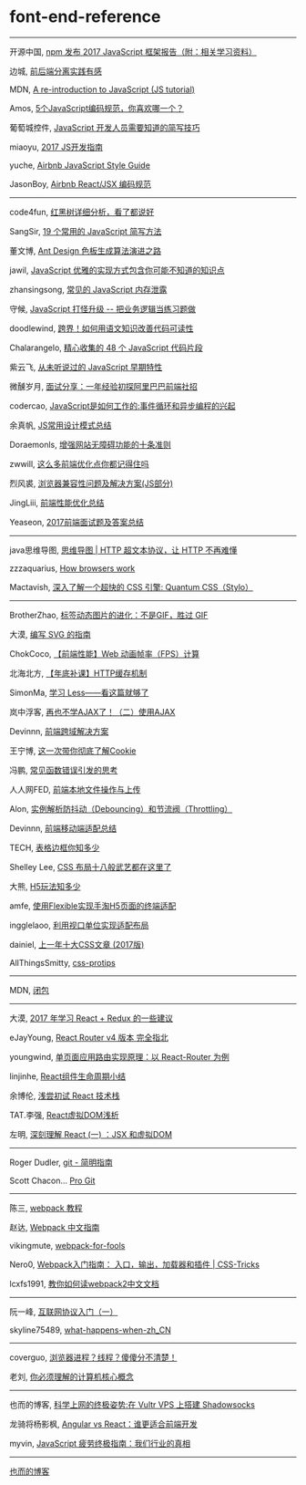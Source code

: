 # font-end-reference

---

开源中国, [npm 发布 2017 JavaScript 框架报告（附：相关学习资料）](https://mp.weixin.qq.com/s/ZYxNyeXhncBZiwYvPwQ_AQ)

边城, [前后端分离实践有感](https://mp.weixin.qq.com/s/2ZyFRsnK5dKWy-Uy6TzhVg)

MDN, [A re-introduction to JavaScript (JS tutorial)](https://developer.mozilla.org/en-US/docs/Web/JavaScript/A_re-introduction_to_JavaScript)

Amos, [5个JavaScript编码规范，你喜欢哪一个？](http://mp.weixin.qq.com/s/YqEDqdd21enTsOmrCO52kA)

葡萄城控件, [JavaScript 开发人员需要知道的简写技巧](https://my.oschina.net/powertoolsteam/blog/1555271)

miaoyu, [2017 JS开发指南](http://www.zcfy.cc/article/a-map-to-modern-javascript-development-2017-hacker-noon-3696.html)

yuche, [Airbnb JavaScript Style Guide](https://github.com/yuche/javascript/blob/master/README.md)

JasonBoy, [Airbnb React/JSX 编码规范](https://github.com/JasonBoy/javascript/blob/master/react/README.md)

---

code4fun, [红黑树详细分析，看了都说好](https://mp.weixin.qq.com/s/pvfA9ozQD_N09EZd2Vbs8w)

SangSir, [19 个常用的 JavaScript 简写方法](https://mp.weixin.qq.com/s/xpMVl_OJYPWGxbQTCe9cQg)

董文博, [Ant Design 色板生成算法演进之路](https://blog.ymfe.org/ant-design-palettes/)

jawil, [JavaScript 优雅的实现方式包含你可能不知道的知识点](https://github.com/jawil/blog/issues/30)

zhansingsong, [常见的 JavaScript 内存泄露](https://mp.weixin.qq.com/s/RUjcQv0qeKUWxkLIBw4Iqg)

守候, [JavaScript 打怪升级 -- 把业务逻辑当练习题做](https://mp.weixin.qq.com/s/nOzvWGlmmJZs49uSnM-S6w)

doodlewind, [跨界！如何用语文知识改善代码可读性](https://mp.weixin.qq.com/s/nhNLVEzgvmyp76pmsKXOfA)

Chalarangelo, [精心收集的 48 个 JavaScript 代码片段](http://mp.weixin.qq.com/s/XpTdSYuECq3lV8BOCcJqFA)

紫云飞, [从未听说过的 JavaScript 早期特性](http://www.cnblogs.com/ziyunfei/p/7987254.html)

微醺岁月, [面试分享：一年经验初探阿里巴巴前端社招](https://segmentfault.com/a/1190000010573644)

codercao, [JavaScript是如何工作的:事件循环和异步编程的兴起](http://zcfy.cc/article/how-javascript-works-event-loop-and-the-rise-of-async-programming-5-ways-to-better-coding-with-4506.html)

余真帆, [JS常用设计模式总结](https://fanerge.github.io/2017/11/12/%E8%AE%BE%E8%AE%A1%E6%A8%A1%E5%BC%8F%E6%80%BB%E7%BB%93/)

Doraemonls, [增强网站无障碍功能的十条准则](http://mp.weixin.qq.com/s/AodYf_d9grxtw3xUBCo9KA)

zwwill, [这么多前端优化点你都记得住吗](https://github.com/zwwill/blog/issues/1)

烈风裘, [浏览器兼容性问题及解决方案(JS部分)](http://www.jianshu.com/p/8cd605d14e19)

JingLiii, [前端性能优化总结](http://www.cnblogs.com/zhangrunhao/p/7682557.html)

Yeaseon, [2017前端面试题及答案总结](https://yeaseonzhang.github.io/2017/09/17/2017前端面试题及答案总结/#more)

---

 java思维导图, [思维导图 | HTTP 超文本协议，让 HTTP 不再难懂](https://mp.weixin.qq.com/s/3d3zhksViX2NTuIssiYGJg)

zzzaquarius, [How browsers work](http://blog.csdn.net/zzzaquarius/article/details/6532299)

Mactavish, [深入了解一个超快的 CSS 引擎: Quantum CSS（Stylo）](http://www.zcfy.cc/article/inside-a-super-fast-css-engine-quantum-css-aka-stylo-x2605-mozilla-hacks-8211-the-web-developer-blog-4041.html?t=new)

---

BrotherZhao, [<img>标签动态图片的进化：不是GIF，胜过 GIF](https://mp.weixin.qq.com/s/lbzK1tsRvLmRKYo7PPgrFQ)

大漠, [编写 SVG 的指南](https://www.w3cplus.com/svg/svg-pocket-guide.html)

ChokCoco, [【前端性能】Web 动画帧率（FPS）计算](http://www.cnblogs.com/coco1s/p/8029582.html)

 北海北方, [【年底补课】HTTP缓存机制](http://mp.weixin.qq.com/s/HlJKEXk7q-f1n8va2RLZdA)

SimonMa, [学习 Less——看这篇就够了](http://mp.weixin.qq.com/s/1CahvbtR4oPWMTRwIqIy0g)

岚中浮客, [再也不学AJAX了！（二）使用AJAX](https://segmentfault.com/a/1190000012237477)

Devinnn, [前端跨域解决方案](http://mp.weixin.qq.com/s/wZDVpd8oRo-AeBqAfufXWA)

王宁博, [这一次带你彻底了解Cookie](http://mp.weixin.qq.com/s/oOGIuJCplPVW3BuIx9tNQg)

冯鹏, [常见函数错误引发的思考](http://mp.weixin.qq.com/s/IgQ4bXHDqHsxmiOOzWNB2g)

人人网FED, [前端本地文件操作与上传](https://juejin.im/post/5a193b4bf265da43052e528a)

Alon, [实例解析防抖动（Debouncing）和节流阀（Throttling）](https://jinlong.github.io/2016/04/24/Debouncing-and-Throttling-Explained-Through-Examples/)

Devinnn, [前端移动端适配总结](https://segmentfault.com/a/1190000011586301)

TECH, [表格边框你知多少](https://isux.tencent.com/articles/isux-table-border.html)

Shelley Lee, [CSS 布局十八般武艺都在这里了](https://zhuanlan.zhihu.com/p/25565751)

大熊, [H5玩法知多少](https://isux.tencent.com/h5-play-ways.html)

amfe, [使用Flexible实现手淘H5页面的终端适配](https://github.com/amfe/article/issues/17)

ingglelaoo, [利用视口单位实现适配布局](https://aotu.io/notes/2017/04/28/2017-4-28-CSS-viewport-units/)

dainiel, [上一年十大CSS文章 (2017版)](http://www.zcfy.cc/article/css-top-10-articles-for-the-past-year-v-2017-mybridge-for-professionals-2391.html)

AllThingsSmitty, [css-protips](https://github.com/AllThingsSmitty/css-protips/blob/master/translations/zh-CN/README.md)

---

MDN, [闭包](https://developer.mozilla.org/zh-CN/docs/Web/JavaScript/Closures)

---

大漠, [2017 年学习 React + Redux 的一些建议](https://www.w3cplus.com/react/tips-to-learn-react-redux.html)

eJayYoung, [React Router v4 版本 完全指北](http://zcfy.cc/article/react-router-v4-the-complete-guide-mdash-sitepoint-4448.html?t=new)

youngwind, [单页面应用路由实现原理：以 React-Router 为例](https://github.com/youngwind/blog/issues/109)

linjinhe, [React组件生命周期小结](http://www.jianshu.com/p/4784216b8194)

余博伦, [浅尝初试 React 技术栈](https://zhuanlan.zhihu.com/p/28241673)

TAT.李强, [React虚拟DOM浅析](http://www.alloyteam.com/2015/10/react-virtual-analysis-of-the-dom/)

左明, [深刻理解 React (一) ：JSX 和虚拟DOM](https://www.qcloud.com/community/article/164816001481011867)

---

Roger Dudler, [git - 简明指南](https://rogerdudler.github.io/git-guide/index.zh.html)

Scott Chacon... [Pro Git](https://git-scm.com/book/zh/v2)

---

陈三, [webpack 教程](https://blog.zfanw.com/webpack-tutorial/)

赵达, [Webpack 中文指南](http://zhaoda.net/webpack-handbook/index.html)

vikingmute, [webpack-for-fools](https://github.com/vikingmute/webpack-for-fools/blob/master/README.md)

Nero0, [Webpack入门指南： 入口，输出，加载器和插件 | CSS-Tricks](http://www.zcfy.cc/article/introduction-to-webpack-entry-output-loaders-and-plugins-css-tricks-3347.html)

lcxfs1991, [教你如何读webpack2中文文档](https://github.com/lcxfs1991/blog/issues/17)

---

阮一峰, [互联网协议入门（一）](http://www.ruanyifeng.com/blog/2012/05/internet_protocol_suite_part_i.html)

skyline75489, [what-happens-when-zh_CN](https://github.com/skyline75489/what-happens-when-zh_CN/blob/master/README.rst)

---

coverguo, [浏览器进程？线程？傻傻分不清楚！](http://imweb.io/topic/58e3bfa845e5c13468f567d5)

老刘, [你必须理解的计算机核心概念](https://mp.weixin.qq.com/s/XmHhlZzpYbJWW_m5NMPqEw)

---

也而的博客, [科学上网的终极姿势:在 Vultr VPS 上搭建 Shadowsocks](https://zoomyale.com/2016/vultr_and_ss)

龙骑将杨影枫, [Angular vs React：谁更适合前端开发](https://github.com/xitu/gold-miner/blob/master/TODO/angular-vs-react-which-is-better-for-web-development.md)

myvin, [JavaScript 疲劳终极指南：我们行业的真相](http://zcfy.cc/article/3914)

---

[也而的博客](https://zoomyale.com/archive)